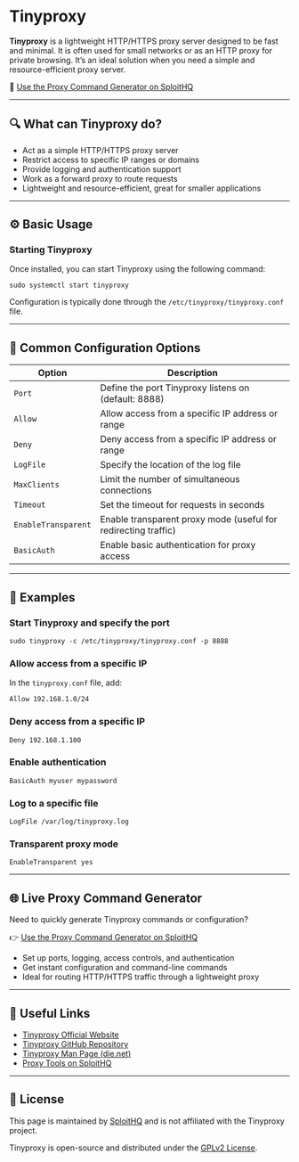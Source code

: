 # Tinyproxy

**Tinyproxy** is a lightweight HTTP/HTTPS proxy server designed to be fast and minimal. It is often used for small networks or as an HTTP proxy for private browsing. It’s an ideal solution when you need a simple and resource-efficient proxy server.

🔗 [Use the Proxy Command Generator on SploitHQ](https://sploithq.com/proxy)

---

## 🔍 What can Tinyproxy do?

- Act as a simple HTTP/HTTPS proxy server
- Restrict access to specific IP ranges or domains
- Provide logging and authentication support
- Work as a forward proxy to route requests
- Lightweight and resource-efficient, great for smaller applications

---

## ⚙️ Basic Usage

### Starting Tinyproxy
Once installed, you can start Tinyproxy using the following command:

```
sudo systemctl start tinyproxy
```

Configuration is typically done through the `/etc/tinyproxy/tinyproxy.conf` file.

---

## 🧰 Common Configuration Options

| Option                         | Description                                                   |
|---------------------------------|---------------------------------------------------------------|
| `Port`                          | Define the port Tinyproxy listens on (default: 8888)           |
| `Allow`                         | Allow access from a specific IP address or range              |
| `Deny`                          | Deny access from a specific IP address or range               |
| `LogFile`                       | Specify the location of the log file                          |
| `MaxClients`                    | Limit the number of simultaneous connections                  |
| `Timeout`                       | Set the timeout for requests in seconds                        |
| `EnableTransparent`             | Enable transparent proxy mode (useful for redirecting traffic) |
| `BasicAuth`                     | Enable basic authentication for proxy access                  |

---

## 🧪 Examples

### Start Tinyproxy and specify the port
```
sudo tinyproxy -c /etc/tinyproxy/tinyproxy.conf -p 8888
```

### Allow access from a specific IP
In the `tinyproxy.conf` file, add:
```
Allow 192.168.1.0/24
```

### Deny access from a specific IP
```
Deny 192.168.1.100
```

### Enable authentication
```
BasicAuth myuser mypassword
```

### Log to a specific file
```
LogFile /var/log/tinyproxy.log
```

### Transparent proxy mode
```
EnableTransparent yes
```

---

## 🌐 Live Proxy Command Generator

Need to quickly generate Tinyproxy commands or configuration?

👉 [Use the Proxy Command Generator on SploitHQ](https://sploithq.com/proxy)

- Set up ports, logging, access controls, and authentication
- Get instant configuration and command-line commands
- Ideal for routing HTTP/HTTPS traffic through a lightweight proxy

---

## 🔗 Useful Links

- [Tinyproxy Official Website](https://tinyproxy.github.io/)
- [Tinyproxy GitHub Repository](https://github.com/tinyproxy/tinyproxy)
- [Tinyproxy Man Page (die.net)](https://linux.die.net/man/8/tinyproxy)
- [Proxy Tools on SploitHQ](https://sploithq.com/proxy)

---

## 📄 License

This page is maintained by [SploitHQ](https://sploithq.com) and is not affiliated with the Tinyproxy project.

Tinyproxy is open-source and distributed under the [GPLv2 License](https://www.gnu.org/licenses/old-licenses/gpl-2.0.html).
